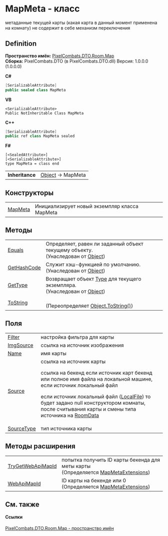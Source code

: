# MapMeta - класс


метаданные текущей карты (какая карта в данный момент применена на комнату) 
не содержит в себе механизм переключения




## Definition
**Пространство имён:** <a href="7c5eed33-2080-522a-573c-c524c805b022">PixelCombats.DTO.Room.Map</a>  
**Сборка:** PixelCombats.DTO (в PixelCombats.DTO.dll) Версия: 1.0.0.0 (1.0.0.0)

**C#**
``` C#
[SerializableAttribute]
public sealed class MapMeta
```
**VB**
``` VB
<SerializableAttribute>
Public NotInheritable Class MapMeta
```
**C++**
``` C++
[SerializableAttribute]
public ref class MapMeta sealed
```
**F#**
``` F#
[<SealedAttribute>]
[<SerializableAttribute>]
type MapMeta = class end
```

<table><tr><td><strong>Inheritance</strong></td><td><a href="https://learn.microsoft.com/dotnet/api/system.object" target="_blank" rel="noopener noreferrer">Object</a>  →  MapMeta</td></tr>
</table>



## Конструкторы
<table>
<tr>
<td><a href="822a2296-246d-3e05-aaf3-d159e3ffa59c">MapMeta</a></td>
<td>Инициализирует новый экземпляр класса MapMeta</td></tr>
</table>

## Методы
<table>
<tr>
<td><a href="https://learn.microsoft.com/dotnet/api/system.object.equals#system-object-equals(system-object)" target="_blank" rel="noopener noreferrer">Equals</a></td>
<td>Определяет, равен ли заданный объект текущему объекту.<br />(Унаследован от <a href="https://learn.microsoft.com/dotnet/api/system.object" target="_blank" rel="noopener noreferrer">Object</a>)</td></tr>
<tr>
<td><a href="https://learn.microsoft.com/dotnet/api/system.object.gethashcode#system-object-gethashcode" target="_blank" rel="noopener noreferrer">GetHashCode</a></td>
<td>Служит хэш-функцией по умолчанию.<br />(Унаследован от <a href="https://learn.microsoft.com/dotnet/api/system.object" target="_blank" rel="noopener noreferrer">Object</a>)</td></tr>
<tr>
<td><a href="https://learn.microsoft.com/dotnet/api/system.object.gettype#system-object-gettype" target="_blank" rel="noopener noreferrer">GetType</a></td>
<td>Возвращает объект <a href="https://learn.microsoft.com/dotnet/api/system.type" target="_blank" rel="noopener noreferrer">Type</a> для текущего экземпляра.<br />(Унаследован от <a href="https://learn.microsoft.com/dotnet/api/system.object" target="_blank" rel="noopener noreferrer">Object</a>)</td></tr>
<tr>
<td><a href="4d090492-2233-1a02-e6cb-6f494a124b1a">ToString</a></td>
<td><br />(Переопределяет <a href="https://learn.microsoft.com/dotnet/api/system.object.tostring#system-object-tostring" target="_blank" rel="noopener noreferrer">Object.ToString()</a>)</td></tr>
</table>

## Поля
<table>
<tr>
<td><a href="1259f181-16f9-85f2-1ff9-ec8d624921df">Filter</a></td>
<td>настройка фильтра для карты</td></tr>
<tr>
<td><a href="bed8836e-9402-70e2-47db-04823aca04f1">ImgSource</a></td>
<td>ссылка на источник изображения</td></tr>
<tr>
<td><a href="fb4b4a7f-7958-cf7b-88e4-b5f81f84ad10">Name</a></td>
<td>имя карты</td></tr>
<tr>
<td><a href="e5de5bcb-9795-2283-62ce-88d9dedb336f">Source</a></td>
<td>ссылка на источник карты <p>ссылка на бекенд если источник карт бекенд или полное имя файла на локальной машине, если источник локальный файл</p><p>

если источник локальный файл (<a href="0a9a4bbc-ef22-1a1a-3795-30617cd299f9">LocalFile</a>) то будет задано null конструктором комнаты, после считывания карты и смены типа источника на <a href="0a9a4bbc-ef22-1a1a-3795-30617cd299f9">RoomData</a></p></td></tr>
<tr>
<td><a href="09b69c99-2592-34e5-437f-53db6a2451bf">SourceType</a></td>
<td>тип источника карты</td></tr>
</table>

## Методы расширения
<table>
<tr>
<td><a href="0b6a67df-6abc-a48a-6935-925fb4539e53">TryGetWebApiMapId</a></td>
<td>попытка получить ID карты бекенда для меты карты<br />(Определяется <a href="cf11f3a7-f853-c6d1-a2dc-4e22c9be086b">MapMetaExtensions</a>)</td></tr>
<tr>
<td><a href="17c30ac8-68b8-bdc3-d7e7-b6b87e205fe7">WebApiMapId</a></td>
<td>ID карты на бекенде или 0<br />(Определяется <a href="cf11f3a7-f853-c6d1-a2dc-4e22c9be086b">MapMetaExtensions</a>)</td></tr>
</table>

## См. также


#### Ссылки
<a href="7c5eed33-2080-522a-573c-c524c805b022">PixelCombats.DTO.Room.Map - пространство имён</a>  
